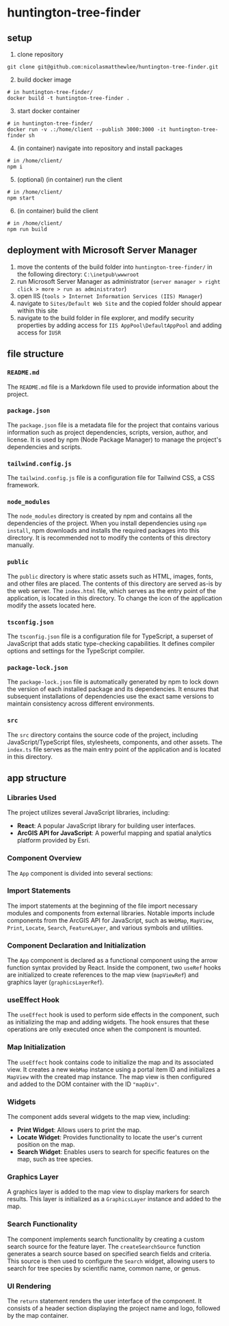 # huntington-tree-finder

## setup

1. clone repository

```shell
git clone git@github.com:nicolasmatthewlee/huntington-tree-finder.git
```

2. build docker image

```shell
# in huntington-tree-finder/
docker build -t huntington-tree-finder .
```

3. start docker container

```shell
# in huntington-tree-finder/
docker run -v .:/home/client --publish 3000:3000 -it huntington-tree-finder sh
```

4. (in container) navigate into repository and install packages

```shell
# in /home/client/
npm i
```

5. (optional) (in container) run the client

```shell
# in /home/client/
npm start
```

6. (in container) build the client

```shell
# in /home/client/
npm run build
```

## deployment with Microsoft Server Manager

1. move the contents of the build folder into `huntington-tree-finder/` in the following directory: `C:\inetpub\wwwroot`
2. run Microsoft Server Manager as administrator (`server manager > right click > more > run as administrator`)
3. open IIS (`tools > Internet Information Services (IIS) Manager`)
4. navigate to `Sites/Default Web Site` and the copied folder should appear within this site
5. navigate to the build folder in file explorer, and modify security properties by adding access for `IIS AppPool\DefaultAppPool` and adding access for `IUSR`

## file structure

### `README.md`

The `README.md` file is a Markdown file used to provide information about the project.

### `package.json`

The `package.json` file is a metadata file for the project that contains various information such as project dependencies, scripts, version, author, and license. It is used by npm (Node Package Manager) to manage the project's dependencies and scripts.

### `tailwind.config.js`

The `tailwind.config.js` file is a configuration file for Tailwind CSS, a CSS framework.

### `node_modules`

The `node_modules` directory is created by npm and contains all the dependencies of the project. When you install dependencies using `npm install`, npm downloads and installs the required packages into this directory. It is recommended not to modify the contents of this directory manually.

### `public`

The `public` directory is where static assets such as HTML, images, fonts, and other files are placed. The contents of this directory are served as-is by the web server. The `index.html` file, which serves as the entry point of the application, is located in this directory. To change the icon of the application modify the assets located here.

### `tsconfig.json`

The `tsconfig.json` file is a configuration file for TypeScript, a superset of JavaScript that adds static type-checking capabilities. It defines compiler options and settings for the TypeScript compiler.

### `package-lock.json`

The `package-lock.json` file is automatically generated by npm to lock down the version of each installed package and its dependencies. It ensures that subsequent installations of dependencies use the exact same versions to maintain consistency across different environments.

### `src`

The `src` directory contains the source code of the project, including JavaScript/TypeScript files, stylesheets, components, and other assets. The `index.ts` file serves as the main entry point of the application and is located in this directory.

## app structure

### Libraries Used

The project utilizes several JavaScript libraries, including:

- **React**: A popular JavaScript library for building user interfaces.
- **ArcGIS API for JavaScript**: A powerful mapping and spatial analytics platform provided by Esri.

### Component Overview

The `App` component is divided into several sections:

### Import Statements

The import statements at the beginning of the file import necessary modules and components from external libraries. Notable imports include components from the ArcGIS API for JavaScript, such as `WebMap`, `MapView`, `Print`, `Locate`, `Search`, `FeatureLayer`, and various symbols and utilities.

### Component Declaration and Initialization

The `App` component is declared as a functional component using the arrow function syntax provided by React. Inside the component, two `useRef` hooks are initialized to create references to the map view (`mapViewRef`) and graphics layer (`graphicsLayerRef`).

### useEffect Hook

The `useEffect` hook is used to perform side effects in the component, such as initializing the map and adding widgets. The hook ensures that these operations are only executed once when the component is mounted.

### Map Initialization

The `useEffect` hook contains code to initialize the map and its associated view. It creates a new `WebMap` instance using a portal item ID and initializes a `MapView` with the created map instance. The map view is then configured and added to the DOM container with the ID `"mapDiv"`.

### Widgets

The component adds several widgets to the map view, including:

- **Print Widget**: Allows users to print the map.
- **Locate Widget**: Provides functionality to locate the user's current position on the map.
- **Search Widget**: Enables users to search for specific features on the map, such as tree species.

### Graphics Layer

A graphics layer is added to the map view to display markers for search results. This layer is initialized as a `GraphicsLayer` instance and added to the map.

### Search Functionality

The component implements search functionality by creating a custom search source for the feature layer. The `createSearchSource` function generates a search source based on specified search fields and criteria. This source is then used to configure the `Search` widget, allowing users to search for tree species by scientific name, common name, or genus.

### UI Rendering

The `return` statement renders the user interface of the component. It consists of a header section displaying the project name and logo, followed by the map container.
